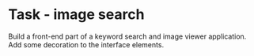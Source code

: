 # Task - image search
Build a front-end part of a keyword search and image viewer application. Add some decoration to the interface elements.
